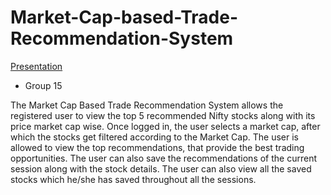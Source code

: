 # Market-Cap-based-Trade-Recommendation-System

[Presentation](https://www.canva.com/design/DAFMjvZAx_Q/ksRANQS7Ies2Pjq8kv3ACg/view?utm_content=DAFMjvZAx_Q&utm_campaign=designshare&utm_medium=link&utm_source=publishsharelink)

- Group 15

The Market Cap Based Trade Recommendation System allows the registered user to view the top 5 recommended Nifty stocks along with its price market cap wise. Once logged in, the user selects a market cap, after which the stocks get filtered according to the Market Cap. The user is allowed to view the top recommendations, that provide the best trading opportunities. The user can also save the recommendations of the current session along with the stock details. The user can also view all the saved stocks which he/she has saved throughout all the sessions.
